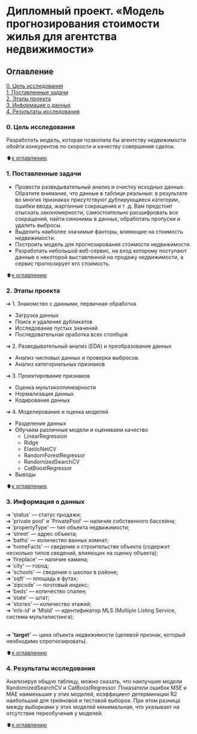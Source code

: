 # Дипломный проект. «Модель прогнозирования стоимости жилья для агентства недвижимости»


## Оглавление
[0. Цель исследования](README.md#Цель-исследования) <br>
[1. Поставленные задачи](README.md#Обязательные-условия-для-проекта)<br>
[2. Этапы проекта](README.md#Этапы-проекта)<br>
[3. Информация о данных](README.md#Информация-о-данных)<br>
[4. Результаты исследования](README.md#Результаты-исследования)<br>

### 0. Цель исследования

Разработать модель, которая позволила бы агентству недвижимости обойти конкурентов по скорости и качеству совершения сделок.

:arrow_up:[к оглавлению](README.md#Оглавление)

### 1. Поставленные задачи

* Провести разведывательный анализ и очистку исходных данных. Обратите внимание, что данные в таблице реальные: в результате во многих признаках присутствуют дублирующиеся категории, ошибки ввода, жаргонные сокращения и т .д. Вам предстоит отыскать закономерности, самостоятельно расшифровать все сокращения, найти синонимы в данных, обработать пропуски и удалить выбросы. 
* Выделить наиболее значимые факторы, влияющие на стоимость недвижимости.
* Построить модель для прогнозирования стоимости недвижимости.
* Разработать небольшой веб-сервис, на вход которому поступают данные о некоторой выставленной на продажу недвижимости, а сервис прогнозирует его стоимость.

:arrow_up:[к оглавлению](README.md#Оглавление)

### 2. Этапы проекта

➔ 1. Знакомство с данными, первичная обработка
* Загрузка данных
* Поиск и удаление дубликатов
* Исследование пустых значений
* Последовательная оработка всех столбцов

➔ 2. Разведывательный анализ (EDA) и преобразование данных
* Анализ числовых данных и проверка выбросов.
* Анализ категориальных признаков

➔ 3. Проектирование признаков
* Оценка мультиколлинеарности
* Нормализация данных
* Кодирование данных

➔ 4. Моделирование и оценка моделей
* Разделение данных
* Обучаем различные модели и оцениваем качество
    * LinearRegression
    * Ridge
    * ElasticNetCV
    * RandomForestRegressor
    * RandomizedSearchCV
    * CatBoostRegressor 
* Выводы

:arrow_up:[к оглавлению](README.md#Оглавление)

### 3. Информация о данных

➔ 'status' — статус продажи;<br>
➔ 'private pool' и 'PrivatePool' — наличие собственного бассейна;<br>
➔ 'propertyType' — тип объекта недвижимости;<br>
➔ 'street' — адрес объекта;<br>
➔ 'baths' — количество ванных комнат;<br>
➔ 'homeFacts' — сведения о строительстве объекта (содержит несколько
типов сведений, влияющих на оценку объекта);<br>
➔ 'fireplace' — наличие камина;<br>
➔ 'city' — город;<br>
➔ 'schools' — сведения о школах в районе;<br>
➔ 'sqft' — площадь в футах;<br>
➔ 'zipcode' — почтовый индекс;<br>
➔ 'beds' — количество спален;<br>
➔ 'state' — штат;<br>
➔ 'stories' — количество этажей;<br>
➔ 'mls-id' и 'MlsId' — идентификатор MLS (Multiple Listing Service, система
мультилистинга);<br><br>

➔ **'target'** — цена объекта недвижимости (целевой признак, который
необходимо спрогнозировать).

:arrow_up:[к оглавлению](README.md#Оглавление)

### 4. Результаты исследования

Анализируя общую таблицу, можно сказать, что наилучшие модели RandomizedSearchCV и CatBoostRegressor. Показатели ошибок MSE и MAE наименьшие у этих моделей, коэффициент детерминации R2 наибольший для трейновой и тестовой выборок. При этом разница между выборками у этих моделей минимальная, что указывает на отсутствие переобучения у моделей.

:arrow_up:[к оглавлению](README.md#Оглавление)

